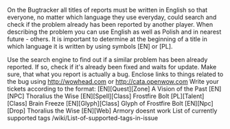 On the Bugtracker all titles of reports must be written in English so that everyone, no matter which language they use everyday, could search and check if the problem already has been reported by another player. When describing the problem you can use English as well as Polish and in nearest future - others. It is important to determine at the beginning of a title in which language it is written by using symbols [EN] or [PL].

Use the search engine to find out if a similar problem has been already reported. If so, check if it's already been fixed and waits for update.
Make sure, that what you report is actually a bug.
Enclose links to things related to the bug using http://wowhead.com or http://cata.openwow.com
Write your tickets according to the format:
[EN][Quest][Zone] A Vision of the Past
[EN][NPC] Thoralius the Wise
[EN][Spell][Class] Frostfire Bolt
[PL][Talent][Class] Brain Freeze
[EN][Glyph][Class] Glyph of Frostfire Bolt
[EN][Npc][Drop] Thoralius the Wise
[EN][Web] Armory doesnt work
List of currently supported tags /wiki/List-of-supported-tags-in-issue
